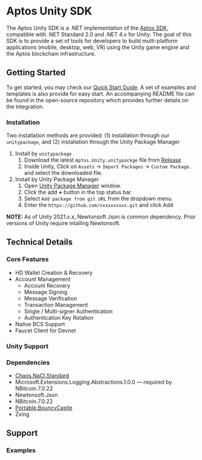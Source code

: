 # Aptos Unity SDK
The Aptos Unity SDK is a .NET implementation of the [Aptos SDK](https://aptos.dev/sdks/index/), compatible with .NET Standard 2.0 and .NET 4.x for Unity. 
The goal of this SDK is to provide a set of tools for developers to build multi-platform applications (mobile, desktop, web, VR) using the Unity game engine and the Aptos blockchain infrastructure.

## Getting Started
To get started, you may check our [Quick Start Guide](#). A set of examples and templates is also provide for easy start.
An accompanying README file can be found in the open-source repository which provides further details on the integration.

### Installation
Two installation methods are provided: (1) installation through our `unitypackage`, and (2) installation through the Unity Package Manager

1. Install by `unitypackage`
    1. Download the latest `Aptos.Unity.unitypackge` file from [Release](https://www.google.com/) 
    2. Inside Unity, Click on `Assets` → `Import Packages` → `Custom Package.` and select the downloaded file.
2. Install by Unity Package Manager
    1. Open [Unity Package Manager](https://docs.unity3d.com/Manual/upm-ui.html) window.
    2. Click the add **+** button in the top status bar.
    3. Select `Add package from git URL` from the dropdown menu.
    4. Enter the `https://github.com/xxxxxxxxxx.git` and click Add

**NOTE:**  As of Unity 2021.x.x, Newtonsoft Json is common dependency. Prior versions of Unity require intalling Newtonsoft.

## Technical Details

### Core Features
- HD Wallet Creation & Recovery
- Account Management
    - Account Recovery
    - Message Signing
    - Message Verification
    - Transaction Management
    - Single / Multi-signer Authentication
    - Authentication Key Rotation
- Native BCS Support
- Faucet Client for Devnet

### Unity Support

### Dependencies
- [Chaos.NaCl.Standard](https://www.nuget.org/packages/Chaos.NaCl.Standard/)
- Microsoft.Extensions.Logging.Abstractions.1.0.0 — required by NBitcoin.7.0.22
- Newtonsoft.Json
- NBitcoin.7.0.22
- [Portable.BouncyCastle](https://www.nuget.org/packages/Portable.BouncyCastle)
- Zxing

## Support

### Examples
